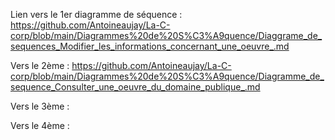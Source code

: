 Lien vers le 1er diagramme de séquence : 
https://github.com/Antoineaujay/La-C-corp/blob/main/Diagrammes%20de%20S%C3%A9quence/Diaggrame_de_sequences_Modifier_les_informations_concernant_une_oeuvre_.md

Vers le 2ème :
https://github.com/Antoineaujay/La-C-corp/blob/main/Diagrammes%20de%20S%C3%A9quence/Diagramme_de_sequence_Consulter_une_oeuvre_du_domaine_publique_.md

Vers le 3ème : 


Vers le 4ème :

